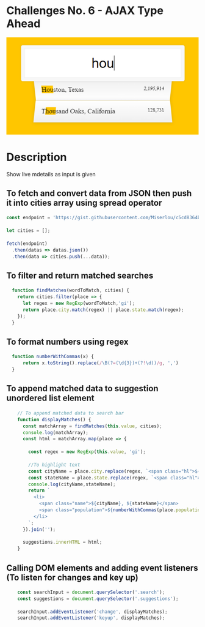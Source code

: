 # Challenges No. 6 - AJAX Type Ahead

![Type Ahead Gallery](https://github.com/nnsh93/JavaScript30-Challenges/blob/main/Challenge%20%236%20-%20Type%20Ahead/Type%20Ahead%20Img.PNG)

# Description 
Show live mdetails as input is given

## To fetch and convert data from JSON then push it into cities array using spread operator
```javascript
const endpoint = 'https://gist.githubusercontent.com/Miserlou/c5cd8364bf9b2420bb29/raw/2bf258763cdddd704f8ffd3ea9a3e81d25e2c6f6/cities.json';

let cities = [];

fetch(endpoint)
  .then(datas => datas.json())
  .then(data => cities.push(...data));

```

## To filter and return matched searches
```javascript
  function findMatches(wordToMatch, cities) {
    return cities.filter(place => {
      let regex = new RegExp(wordToMatch,'gi');
      return place.city.match(regex) || place.state.match(regex);
    });
  }
```
## To format numbers using regex
```javascript
  function numberWithCommas(x) {
      return x.toString().replace(/\B(?=(\d{3})+(?!\d))/g, ',')
  }
```

## To append matched data to suggestion unordered list element
```javascript
    // To append matched data to search bar
    function displayMatches() {
      const matchArray = findMatches(this.value, cities);
      console.log(matchArray);
      const html = matchArray.map(place => {

        const regex = new RegExp(this.value, 'gi');

        //To highlight text
        const cityName = place.city.replace(regex, `<span class="hl">${this.value}</span>`);
        const stateName = place.state.replace(regex, `<span class="hl">${this.value}</span>`);
        console.log(cityName,stateName);
        return `
          <li> 
            <span class="name">${cityName}, ${stateName}</span>
            <span class="population">${numberWithCommas(place.population)}</span>
          </li>
        `;
      }).join('');

      suggestions.innerHTML = html;
    }
```

## Calling DOM elements and adding event listeners (To listen for changes and key up)
```javascript
    const searchInput = document.querySelector('.search');
    const suggestions = document.querySelector('.suggestions');

    searchInput.addEventListener('change', displayMatches);
    searchInput.addEventListener('keyup', displayMatches);
```
